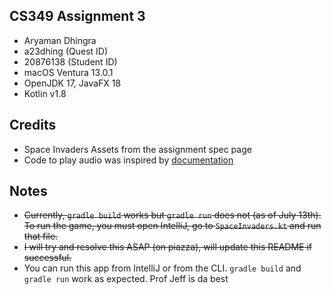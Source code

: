 ## CS349 Assignment 3
- Aryaman Dhingra
- a23dhing (Quest ID)
- 20876138 (Student ID)
- macOS Ventura 13.0.1
- OpenJDK 17, JavaFX 18
- Kotlin v1.8

## Credits
- Space Invaders Assets from the assignment spec page
- Code to play audio was inspired by [documentation](https://openjfx.io/javadoc/11/javafx.media/javafx/scene/media/package-summary.html)

## Notes
- ~~Currently, `gradle build` works but `gradle run` does not (as of July 13th). To run the game, you must open IntelliJ, go to `SpaceInvaders.kt` and run that file.~~
- ~~I will try and resolve this ASAP (on piazza), will update this README if successful.~~
- You can run this app from IntelliJ or from the CLI. `gradle build` and `gradle run` work as expected. Prof Jeff is da best